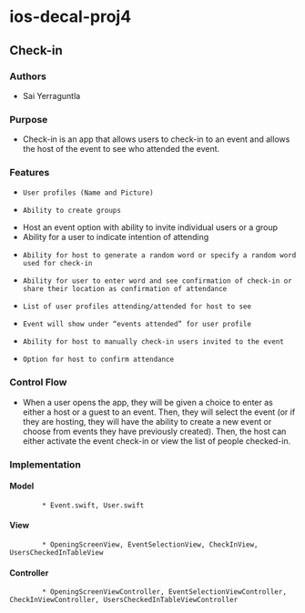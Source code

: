 # ios-decal-proj4

## Check-in

### Authors
 *	Sai Yerraguntla

### Purpose 
 *	Check-in is an app that allows users to check-in to an event and allows the 
   host of the event to see who attended the event. 

###	Features
  *		User profiles (Name and Picture)
  *		Ability to create groups
  *	 Host an event option with ability to invite individual users or a group
  *	 Ability for a user to indicate intention of attending
  *		Ability for host to generate a random word or specify a random word used for check-in
  *		Ability for user to enter word and see confirmation of check-in or share their location as confirmation of attendance
  *		List of user profiles attending/attended for host to see
  *		Event will show under “events attended” for user profile
  *		Ability for host to manually check-in users invited to the event
  *		Option for host to confirm attendance

###	Control Flow
  *	When a user opens the app, they will be given a choice to enter as either a host or a guest to an event. Then, they will select the event (or if they are hosting, they will have the ability to create a new event or choose from events they have previously created). Then, the host can either activate the event check-in or view the list of people checked-in.

###	Implementation
####  Model
  			* Event.swift, User.swift
####  View
  			* OpeningScreenView, EventSelectionView, CheckInView, UsersCheckedInTableView
####  Controller
  			* OpeningScreenViewController, EventSelectionViewController, CheckInViewController, UsersCheckedInTableViewController
